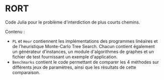 # RORT

Code Julia pour le problème d'interdiction de plus courts chemins.

Contenu :
* `PL` et `Heur` contiennent les implémentations des programmes linéaires et de l'heuristique Monte-Carlo Tree Search. Chacun contient également un générateur d'instances, un module d'algorithmes de graphes et un fichier de test fournissant un exemple d'application.
* `Benchmarks` contient le code permettant de comparer les 4 méthodes sur différents jeux de paramètres, ainsi que les résultats de cette comparaison.
